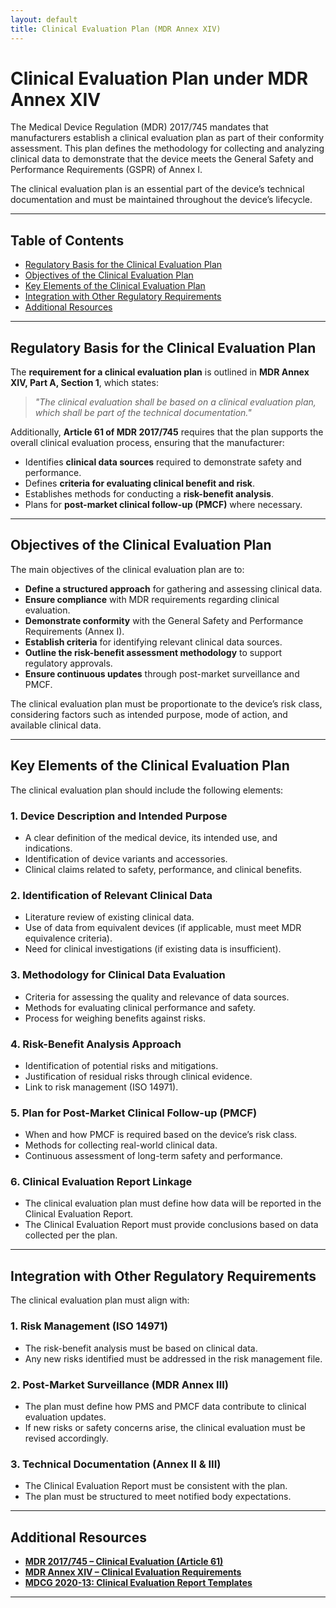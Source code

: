 ```yaml
---
layout: default
title: Clinical Evaluation Plan (MDR Annex XIV)
---
```


# Clinical Evaluation Plan under MDR Annex XIV

The Medical Device Regulation (MDR) 2017/745 mandates that manufacturers establish a clinical evaluation plan as part of their conformity assessment. This plan defines the methodology for collecting and analyzing clinical data to demonstrate that the device meets the General Safety and Performance Requirements (GSPR) of Annex I.

The clinical evaluation plan is an essential part of the device’s technical documentation and must be maintained throughout the device’s lifecycle.

---

## Table of Contents
- [Regulatory Basis for the Clinical Evaluation Plan](#regulatory-basis-for-the-clinical-evaluation-plan)
- [Objectives of the Clinical Evaluation Plan](#objectives-of-the-clinical-evaluation-plan)
- [Key Elements of the Clinical Evaluation Plan](#key-elements-of-the-clinical-evaluation-plan)
- [Integration with Other Regulatory Requirements](#integration-with-other-regulatory-requirements)
- [Additional Resources](#additional-resources)

---

## Regulatory Basis for the Clinical Evaluation Plan

The **requirement for a clinical evaluation plan** is outlined in **MDR Annex XIV, Part A, Section 1**, which states:

> *"The clinical evaluation shall be based on a clinical evaluation plan, which shall be part of the technical documentation."*

Additionally, **Article 61 of MDR 2017/745** requires that the plan supports the overall clinical evaluation process, ensuring that the manufacturer:

- Identifies **clinical data sources** required to demonstrate safety and performance.
- Defines **criteria for evaluating clinical benefit and risk**.
- Establishes methods for conducting a **risk-benefit analysis**.
- Plans for **post-market clinical follow-up (PMCF)** where necessary.

---

## Objectives of the Clinical Evaluation Plan

The main objectives of the clinical evaluation plan are to:

- **Define a structured approach** for gathering and assessing clinical data.
- **Ensure compliance** with MDR requirements regarding clinical evaluation.
- **Demonstrate conformity** with the General Safety and Performance Requirements (Annex I).
- **Establish criteria** for identifying relevant clinical data sources.
- **Outline the risk-benefit assessment methodology** to support regulatory approvals.
- **Ensure continuous updates** through post-market surveillance and PMCF.

The clinical evaluation plan must be proportionate to the device’s risk class, considering factors such as intended purpose, mode of action, and available clinical data.

---

## Key Elements of the Clinical Evaluation Plan

The clinical evaluation plan should include the following elements:

### **1. Device Description and Intended Purpose**
- A clear definition of the medical device, its intended use, and indications.
- Identification of device variants and accessories.
- Clinical claims related to safety, performance, and clinical benefits.

### **2. Identification of Relevant Clinical Data**
- Literature review of existing clinical data.
- Use of data from equivalent devices (if applicable, must meet MDR equivalence criteria).
- Need for clinical investigations (if existing data is insufficient).

### **3. Methodology for Clinical Data Evaluation**
- Criteria for assessing the quality and relevance of data sources.
- Methods for evaluating clinical performance and safety.
- Process for weighing benefits against risks.

### **4. Risk-Benefit Analysis Approach**
- Identification of potential risks and mitigations.
- Justification of residual risks through clinical evidence.
- Link to risk management (ISO 14971).

### **5. Plan for Post-Market Clinical Follow-up (PMCF)**
- When and how PMCF is required based on the device’s risk class.
- Methods for collecting real-world clinical data.
- Continuous assessment of long-term safety and performance.

### **6. Clinical Evaluation Report Linkage**
- The clinical evaluation plan must define how data will be reported in the Clinical Evaluation Report.
- The Clinical Evaluation Report must provide conclusions based on data collected per the plan.

---

## Integration with Other Regulatory Requirements

The clinical evaluation plan must align with:

### **1. Risk Management (ISO 14971)**
- The risk-benefit analysis must be based on clinical data.
- Any new risks identified must be addressed in the risk management file.

### **2. Post-Market Surveillance (MDR Annex III)**
- The plan must define how PMS and PMCF data contribute to clinical evaluation updates.
- If new risks or safety concerns arise, the clinical evaluation must be revised accordingly.

### **3. Technical Documentation (Annex II & III)**
- The Clinical Evaluation Report must be consistent with the plan.
- The plan must be structured to meet notified body expectations.

---

## Additional Resources

- **[MDR 2017/745 – Clinical Evaluation (Article 61)](https://eur-lex.europa.eu/legal-content/EN/TXT/HTML/?uri=CELEX:32017R0745#d1e3032-1-1)**
- **[MDR Annex XIV – Clinical Evaluation Requirements](https://eur-lex.europa.eu/legal-content/EN/TXT/HTML/?uri=CELEX:32017R0745#anx_XIV)**
- **[MDCG 2020-13: Clinical Evaluation Report Templates](chrome-extension://efaidnbmnnnibpcajpcglclefindmkaj/https://health.ec.europa.eu/system/files/2020-07/md_2020-13-cea-report-template_en_0.pdf?utm_source=chatgpt.com)**
---

